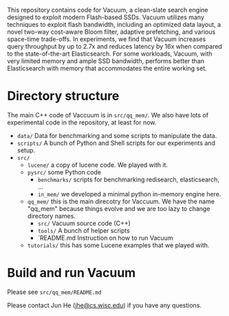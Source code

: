 This repository contains code for Vacuum, a clean-slate search engine designed to exploit modern Flash-based SSDs. Vacuum utilizes many techniques to exploit flash bandwidth, including an optimized data layout, a novel two-way cost-aware Bloom filter, adaptive prefetching, and various space-time trade-offs. In experiments, we find that Vacuum increases query throughput by up to 2.7x and reduces latency by 16x when compared to the state-of-the-art Elasticsearch. For some workloads, Vacuum, with very limited memory and ample SSD bandwidth, performs better than Elasticsearch with memory that accommodates the entire working set.

# Directory structure

The main C++ code of Vaccuum is in `src/qq_mem/`. We also have lots of experimental code in the repository, at least for now. 

- `data/` Data for benchmarking and some scripts to manipulate the data.
- `scripts/` A bunch of Python and Shell scripts for our experiments and setup.
- `src/`
    - `lucene/` a copy of lucene code. We played with it.
    - `pysrc/` some Python code
        - `benchmarks/` scripts for benchmarking redisearch, elasticsearch, ...
        - `in_mem/` we developed a minimal python in-memory engine here.
    - `qq_mem/` this is the main direcotry for Vaccuum. We have the name "qq_mem" because things evolve and we are too lazy to change directory names.
        - `src/` Vacuum source code (C++)
        - `tools/` A bunch of helper scripts
        - `README.md Instruction on how to run Vacuum
    - `tutorials/` this has some Lucene examples that we played with.

# Build and run Vacuum

Please see `src/qq_mem/README.md`


Please contact Jun He (jhe@cs.wisc.edu) if you have any questions.
